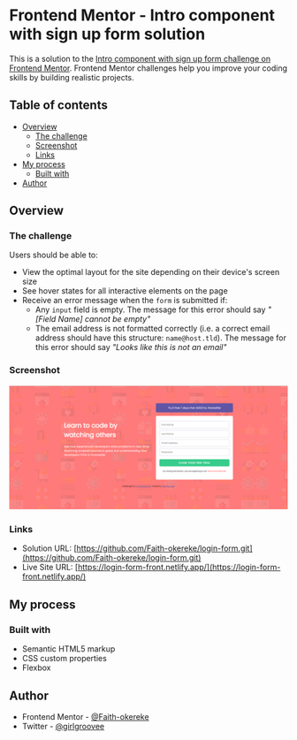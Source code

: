 # Frontend Mentor - Intro component with sign up form solution

This is a solution to the [Intro component with sign up form challenge on Frontend Mentor](https://www.frontendmentor.io/challenges/intro-component-with-signup-form-5cf91bd49edda32581d28fd1). Frontend Mentor challenges help you improve your coding skills by building realistic projects. 

## Table of contents

- [Overview](#overview)
  - [The challenge](#the-challenge)
  - [Screenshot](#screenshot)
  - [Links](#links)
- [My process](#my-process)
  - [Built with](#built-with)
- [Author](#author)
## Overview

### The challenge

Users should be able to:

- View the optimal layout for the site depending on their device's screen size
- See hover states for all interactive elements on the page
- Receive an error message when the `form` is submitted if:
  - Any `input` field is empty. The message for this error should say *"[Field Name] cannot be empty"*
  - The email address is not formatted correctly (i.e. a correct email address should have this structure: `name@host.tld`). The message for this error should say *"Looks like this is not an email"*

### Screenshot

![](./images/Screenshot%20.png)


### Links

- Solution URL: [https://github.com/Faith-okereke/login-form.git](https://github.com/Faith-okereke/login-form.git)
- Live Site URL: [https://login-form-front.netlify.app/](https://login-form-front.netlify.app/)

## My process

### Built with

- Semantic HTML5 markup
- CSS custom properties
- Flexbox

## Author
- Frontend Mentor - [@Faith-okereke](https://www.frontendmentor.io/profile/Faith-okereke)
- Twitter - [@girlgroovee](https://www.twitter.com/girlgroovee)
